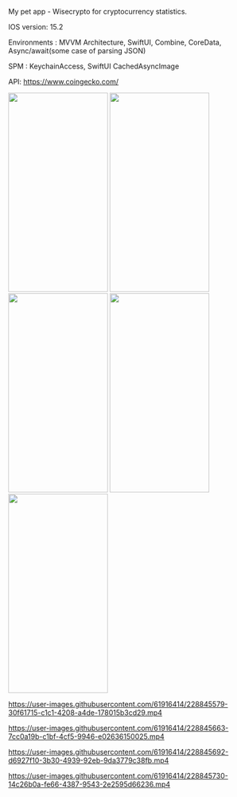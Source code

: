 My pet app - Wisecrypto for cryptocurrency statistics.

IOS version:   15.2

Environments : MVVM Architecture,
               SwiftUI,
               Combine,
               CoreData,
               Async/await(some case of parsing JSON)

SPM :          KeychainAccess,
               SwiftUI CachedAsyncImage 

API:          https://www.coingecko.com/



<img src="https://user-images.githubusercontent.com/61916414/228845056-ff9758c4-9e7b-4759-a954-c1738d9b45ff.png" width="200" height="400" />

<img src="https://user-images.githubusercontent.com/61916414/228845080-bfabc602-0a54-441d-8fc0-896129b0cb9d.png" width="200" height="400" />

<img src="https://user-images.githubusercontent.com/61916414/228845118-c9c98910-2ed3-4ac3-b3aa-7999b48aa965.png" width="200" height="400" />

<img src="https://user-images.githubusercontent.com/61916414/228845136-11327749-0e98-43e8-a830-f4585054bbf0.png" width="200" height="400" />

<img src="https://user-images.githubusercontent.com/61916414/228845147-fbe00f82-80e8-4938-b378-fd274e32bae2.png" width="200" height="400" />


https://user-images.githubusercontent.com/61916414/228845579-30f61715-c1c1-4208-a4de-178015b3cd29.mp4

https://user-images.githubusercontent.com/61916414/228845663-7cc0a19b-c1bf-4cf5-9946-e02636150025.mp4

https://user-images.githubusercontent.com/61916414/228845692-d6927f10-3b30-4939-92eb-9da3779c38fb.mp4

https://user-images.githubusercontent.com/61916414/228845730-14c26b0a-fe66-4387-9543-2e2595d66236.mp4



